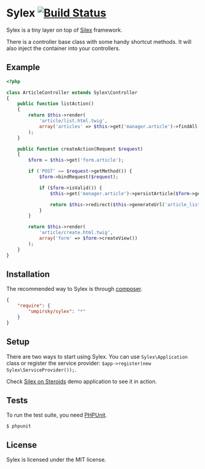 Sylex [![Build Status](https://secure.travis-ci.org/umpirsky/Sylex.png?branch=master)](https://travis-ci.org/umpirsky/Sylex)
=====

Sylex is a tiny layer on top of [Silex](http://silex.sensiolabs.org/) framework.

There is a controller base class with some handy shortcut methods.
It will also inject the container into your controllers.

## Example

```php
<?php

class ArticleController extends Sylex\Controller
{
    public function listAction()
    {
        return $this->render(
            'article/list.html.twig',
            array('articles' => $this->get('manager.article')->findAll())
        );
    }

    public function createAction(Request $request)
    {
        $form = $this->get('form.article');

        if ('POST' == $request->getMethod()) {
            $form->bindRequest($request);

            if ($form->isValid()) {
                $this->get('manager.article')->persistArticle($form->getData());

                return $this->redirect($this->generateUrl('article_list'));
            }
        }

        return $this->render(
            'article/create.html.twig',
            array('form' => $form->createView())
        );
    }
}
```

## Installation

The recommended way to Sylex is through
[composer](http://getcomposer.org).

```json
{
    "require": {
        "umpirsky/sylex": "*"
    }
}
```

## Setup

There are two ways to start using Sylex. You can use `Sylex\Application` class
or register the service provider: `$app->register(new Sylex\ServiceProvider());`.

Check [Silex on Steroids](https://github.com/umpirsky/silex-on-steroids) demo
application to see it in action.

## Tests

To run the test suite, you need [PHPUnit](https://github.com/sebastianbergmann/phpunit).

    $ phpunit

## License

Sylex is licensed under the MIT license.
